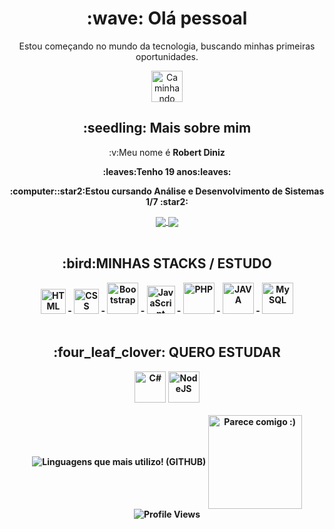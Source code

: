   <div align="center">
    <h1 border="none"> :wave: Olá pessoal</h1>
    <p>Estou começando no mundo da tecnologia, buscando minhas primeiras oportunidades.</p>
    <img src="https://user-images.githubusercontent.com/94693689/164995992-c459bb9c-339d-48e6-bb39-10a26bd12f8e.gif" width="50px" title="Caminhando sempre...">
  </div>  
  
  <div align="center" width="100px">
    <h2 align="center"> :seedling: Mais sobre mim </h2>
    <p align="center">:v:Meu nome é <b>Robert Diniz<b></p>
    <p align="center">:leaves:Tenho 19 anos:leaves:</p>
    <p align="center">:computer::star2:Estou cursando Análise e Desenvolvimento de Sistemas 1/7 :star2:<b></p>
  </div>
      
   <div align="center">
  <a target='_blank' href="https://instagram.com/robert_ferreira6"> 
    <img src="https://img.shields.io/badge/Instagram-E4405F?style=for-the-badge&logo=instagram&logoColor=white"  align="center">
  </a>
  <a target='_blank' href="https://www.linkedin.com/in/robertdinizz/">
    <img src="https://img.shields.io/badge/LinkedIn-0077B5?style=for-the-badge&logo=linkedin&logoColor=white" align="center">
  </a>
</div>
  <br>
  <div align="center">
      <h2>:bird:MINHAS STACKS / ESTUDO </h2>
      <img src="https://cdn.jsdelivr.net/gh/devicons/devicon/icons/html5/html5-original.svg" width="40px" title="HTML"/>
    -
      <img src="https://cdn.jsdelivr.net/gh/devicons/devicon/icons/css3/css3-original.svg" width="40px" title="CSS"/>
    -
      <img src="https://cdn.jsdelivr.net/gh/devicons/devicon/icons/bootstrap/bootstrap-original.svg" width="50px" title="Bootstrap"/>
    -
      <img src="https://cdn.jsdelivr.net/gh/devicons/devicon/icons/javascript/javascript-original.svg" width="45px" title="JavaScript"/>
    -
      <img src="https://cdn.jsdelivr.net/gh/devicons/devicon/icons/php/php-plain.svg" width="50px" title="PHP"/>
    -
      <img src="https://cdn.jsdelivr.net/gh/devicons/devicon/icons/java/java-original.svg"  width="50px" title="JAVA"/>
    -
      <img src="https://cdn.jsdelivr.net/gh/devicons/devicon/icons/mysql/mysql-original-wordmark.svg" width="50px" title="MySQL"/>
    <br>
    <br>
    <h2> :four_leaf_clover: QUERO ESTUDAR </h2>
      <img src="https://cdn.jsdelivr.net/gh/devicons/devicon/icons/csharp/csharp-original.svg" width="50px" title="C#"/>
      <img src="https://cdn.jsdelivr.net/gh/devicons/devicon/icons/nodejs/nodejs-original.svg" width="50px" title="NodeJS"/>
    <br>
    <br>
    <div>      
      <img src="https://github-readme-stats.vercel.app/api/top-langs/?username=robertdiniz&layout=compact&theme=omni" display="inline" margin="0" align="center" title="Linguagens que mais utilizo! (GITHUB)">
      <img src="https://user-images.githubusercontent.com/94693689/164995756-14ad9a61-8542-4b1f-927f-fe3655d2f70d.png" width="150px" align="center" title="Parece comigo :)"></div>
       <img src="https://komarev.com/ghpvc/?username=robertdiniz&label=Profile%20views&color=218a45&style=flat" alt="Profile Views" />
  </div>
